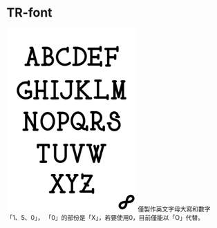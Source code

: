 # TR-font
<img src="https://github.com/goescat/TR-font/blob/master/tr-font.png" width="300">
僅製作英文字母大寫和數字「1、5、0」，
「0」的部份是「X」，若要使用0，目前僅能以「O」代替。
